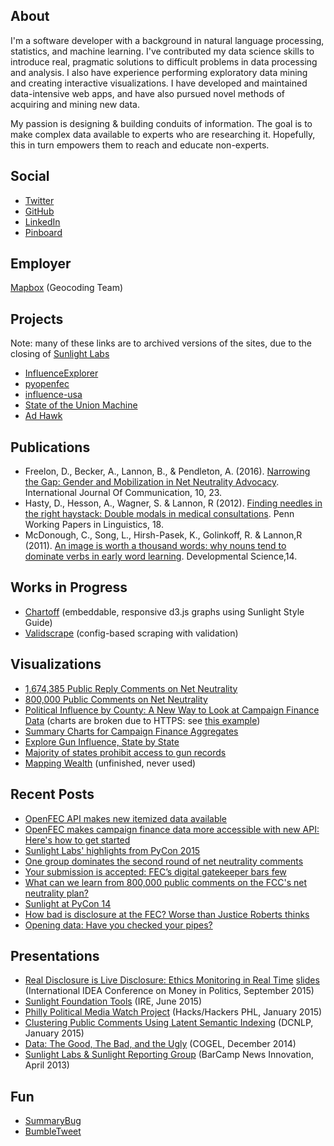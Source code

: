 ## About

I'm a software developer with a background in natural language processing, statistics, and machine learning. I've contributed my data science skills to introduce real, pragmatic solutions to difficult problems in data processing and analysis. I also have experience performing exploratory data mining and creating interactive visualizations. I have developed and maintained data-intensive web apps, and have also pursued novel methods of acquiring and mining new data.

My passion is designing & building conduits of information. The goal is to make complex data available to experts who are researching it. Hopefully, this in turn empowers them to reach and educate non-experts.

## Social

* [Twitter](http://twitter.com/boblannon)
* [GitHub](http://github.com/boblannon)
* [LinkedIn](http://www.linkedin.com/in/boblannon/)
* [Pinboard](https://pinboard.in/u:boblannon)

## Employer

[Mapbox](https://www.mapbox.com/) (Geocoding Team)

## Projects

Note: many of these links are to archived versions of the sites, due to the closing of [Sunlight Labs](https://sunlightfoundation.com/2016/09/21/whats-next-for-sunlight-labs/)

* [InfluenceExplorer](https://web.archive.org/web/20161109191617/http://influenceexplorer.com/)
* [pyopenfec](https://github.com/jeremyjbowers/pyopenfec)
* [influence-usa](https://github.com/influence-usa)
* [State of the Union Machine](https://web.archive.org/web/20160921012009/http://sotu.sunlightfoundation.com/)
* [Ad Hawk](https://web.archive.org/web/20130421112353/http://adhawk.sunlightfoundation.com/about/)

## Publications

* Freelon, D., Becker, A., Lannon, B., & Pendleton, A. (2016). [Narrowing the Gap:
Gender and Mobilization in Net Neutrality Advocacy](http://ijoc.org/index.php/ijoc/article/view/4598/1867). International Journal Of Communication, 10, 23.
* Hasty, D., Hesson, A., Wagner, S. & Lannon, R (2012). [Finding needles in the right haystack: Double modals in medical consultations](http://repository.upenn.edu/pwpl/vol18/iss2/6/). Penn Working Papers in Linguistics, 18.
* McDonough, C., Song, L., Hirsh-Pasek, K., Golinkoff, R. & Lannon,R (2011). [An image is worth a thousand words: why nouns tend to dominate verbs in early word learning](http://onlinelibrary.wiley.com/doi/10.1111/j.1467-7687.2010.00968.x/full). Developmental Science,14.

## Works in Progress

* [Chartoff](https://github.com/sunlightlabs/chartoff) (embeddable, responsive d3.js graphs using Sunlight Style Guide)
* [Validscrape](https://github.com/boblannon/validscrape) (config-based scraping with validation)

## Visualizations

* [1,674,385 Public Reply Comments on Net Neutrality](http://openinternet-pt2.widgets.sunlightfoundation.com.s3.amazonaws.com/index.html)
* [800,000 Public Comments on Net Neutrality](https://s3.amazonaws.com/openinternet.widgets.sunlightfoundation.com/index.html)
* [Political Influence by County: A New Way to Look at Campaign Finance Data](http://sunlightfoundation.com/blog/2013/10/23/political-influence-by-county-a-new-way-to-look-at-campaign-finance-data/) (charts are broken due to HTTPS: see [this example](http://assets.sunlightfoundation.com.s3.amazonaws.com/blog/azavea_maps/pres.html))
* [Summary Charts for Campaign Finance Aggregates](http://influenceexplorer.com/industries?cycle=2012)
* [Explore Gun Influence, State by State](http://sunlightfoundation.com/blog/2013/12/10/explore-gun-influence-state-by-state/)
* [Majority of states prohibit access to gun records](http://sunlightfoundation.com/blog/2013/01/18/majority-states-and-counting-dont-allow-gun-records-be-public/)
* [Mapping Wealth](http://assets.sunlightlabs.com.s3.amazonaws.com/mapping_wealth/choropleth.html) (unfinished, never used)

## Recent Posts

* [OpenFEC API makes new itemized data available](http://sunlightfoundation.com/blog/2015/08/18/openfec-api-makes-new-itemized-data-available/)
* [OpenFEC makes campaign finance data more accessible with new API: Here's how to get started](http://sunlightfoundation.com/blog/2015/07/08/openfec-makes-campaign-finance-data-more-accessible-with-new-api-heres-how-to-get-started/)
* [Sunlight Labs' highlights from PyCon 2015](http://sunlightfoundation.com/blog/2015/04/28/sunlight-labs-highlights-from-pycon-2015/)
* [One group dominates the second round of net neutrality comments](http://sunlightfoundation.com/blog/2014/12/16/one-group-dominates-the-second-round-of-net-neutrality-comments/)
* [Your submission is accepted: FEC’s digital gatekeeper bars few](http://sunlightfoundation.com/blog/2014/10/14/your-submission-is-accepted-fecs-digital-gatekeeper-bars-few/)
* [What can we learn from 800,000 public comments on the FCC's net neutrality plan?](http://sunlightfoundation.com/blog/2014/09/02/what-can-we-learn-from-800000-public-comments-on-the-fccs-net-neutrality-plan/)
* [Sunlight at PyCon 14](http://sunlightfoundation.com/blog/2014/04/18/sunlight-at-pycon-2014/)
* [How bad is disclosure at the FEC? Worse than Justice Roberts thinks](http://sunlightfoundation.com/blog/2014/04/02/how-bad-is-disclosure-at-the-fec-worse-than-justice-roberts-thinks/)
* [Opening data: Have you checked your pipes?](http://sunlightfoundation.com/blog/2014/03/21/data-plumbers/)

## Presentations

* [Real Disclosure is Live Disclosure: Ethics Monitoring in Real Time](https://youtu.be/X52wh1u_Xhc?t=29m1s) [slides](https://docs.google.com/presentation/d/1iPLMyaSdYrYm0ScowmYa2d5M2tZBM9Wp1rgPPbrRscE/pub?start=false&loop=false&delayms=3000#slide=id.p) (International IDEA Conference on Money in Politics, September 2015)
* [Sunlight Foundation Tools](https://docs.google.com/presentation/d/1jxilBqU8eSe8vDFu2_3C7COTHDJCG6iDrQWKbFKKjVg/pub?start=false&loop=false&delayms=3000#slide=id.gaca0f061c_0_0) (IRE, June 2015)
* [Philly Political Media Watch Project](https://docs.google.com/presentation/d/1txUeQzGhNGRonFXhDsYT2_q_1MHlSs37en5-vCcenEM/pub?start=false&loop=false&delayms=3000#slide=id.p) (Hacks/Hackers PHL, January 2015)
* [Clustering Public Comments Using Latent Semantic Indexing](https://docs.google.com/presentation/d/1WtNCsF03kuNQKaYkjc96IYkN9GV7U98szM8bW4-2CJI/pub?start=false&loop=false&delayms=3000#slide=id.p) (DCNLP, January 2015)
* [Data: The Good, The Bad, and the Ugly](https://docs.google.com/presentation/d/1apwuHP-kgJETcbtEKv3Cyllo2s-1wHpdtCZxCY-yEEo/pub?start=false&loop=false&delayms=3000#slide=id.p4) (COGEL, December 2014)
* [Sunlight Labs & Sunlight Reporting Group](https://docs.google.com/presentation/d/1MEZRnuMOR5i2gAu7ebSDgoQ4Ujx3AdGFla_Ur-zWdIs/pub?start=false&loop=false&delayms=3000#slide=id.p) (BarCamp News Innovation, April 2013)

## Fun
* [SummaryBug](https://twitter.com/SummaryBug)
* [BumbleTweet](https://github.com/boblannon/bumbletweet) 
